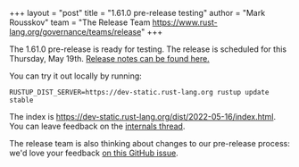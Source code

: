 +++
layout = "post"
title = "1.61.0 pre-release testing"
author = "Mark Rousskov"
team = "The Release Team <https://www.rust-lang.org/governance/teams/release>"
+++

The 1.61.0 pre-release is ready for testing. The release is scheduled for this
Thursday, May 19th. [Release notes can be found here.][relnotes]

You can try it out locally by running:

```plain
RUSTUP_DIST_SERVER=https://dev-static.rust-lang.org rustup update stable
```

The index is <https://dev-static.rust-lang.org/dist/2022-05-16/index.html>. You
can leave feedback on the [internals thread][internals].

The release team is also thinking about changes to our pre-release process:
we'd love your feedback [on this GitHub issue][feedback].

[relnotes]: https://github.com/rust-lang/rust/blob/stable/RELEASES.md#version-1610-2022-05-19
[internals]: https://internals.rust-lang.org/t/rust-1-61-0-prerelease-testing/
[feedback]: https://github.com/rust-lang/release-team/issues/16
